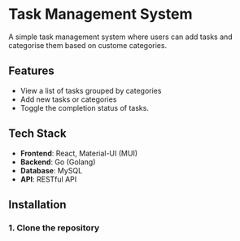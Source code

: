 # Task Management System
A simple task management system where users can add tasks and categorise them based on custome categories.

## Features

- View a list of tasks grouped by categories
- Add new tasks or categories
- Toggle the completion status of tasks.

## Tech Stack

- **Frontend**: React, Material-UI (MUI)
- **Backend**: Go (Golang)
- **Database**: MySQL
- **API**: RESTful API

## Installation

### 1. Clone the repository